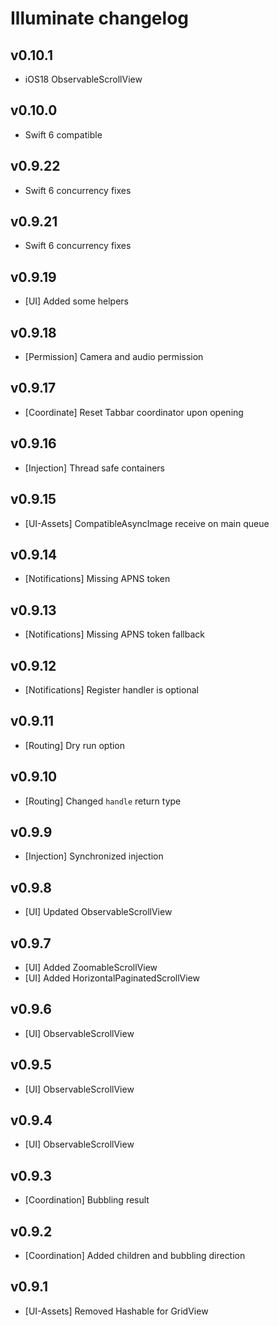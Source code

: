 # Illuminate changelog

## v0.10.1

- iOS18 ObservableScrollView

## v0.10.0

- Swift 6 compatible

## v0.9.22

- Swift 6 concurrency fixes

## v0.9.21

- Swift 6 concurrency fixes

## v0.9.19

- [UI] Added some helpers

## v0.9.18

- [Permission] Camera and audio permission

## v0.9.17

- [Coordinate] Reset Tabbar coordinator upon opening

## v0.9.16

- [Injection] Thread safe containers

## v0.9.15

- [UI-Assets] CompatibleAsyncImage receive on main queue

## v0.9.14

- [Notifications] Missing APNS token

## v0.9.13

- [Notifications] Missing APNS token fallback

## v0.9.12

- [Notifications] Register handler is optional

## v0.9.11

- [Routing] Dry run option

## v0.9.10

- [Routing] Changed `handle` return type

## v0.9.9

- [Injection] Synchronized injection

## v0.9.8

- [UI] Updated ObservableScrollView

## v0.9.7

- [UI] Added ZoomableScrollView
- [UI] Added HorizontalPaginatedScrollView

## v0.9.6

- [UI] ObservableScrollView

## v0.9.5

- [UI] ObservableScrollView

## v0.9.4

- [UI] ObservableScrollView

## v0.9.3

- [Coordination] Bubbling result

## v0.9.2

- [Coordination] Added children and bubbling direction

## v0.9.1

- [UI-Assets] Removed Hashable for GridView